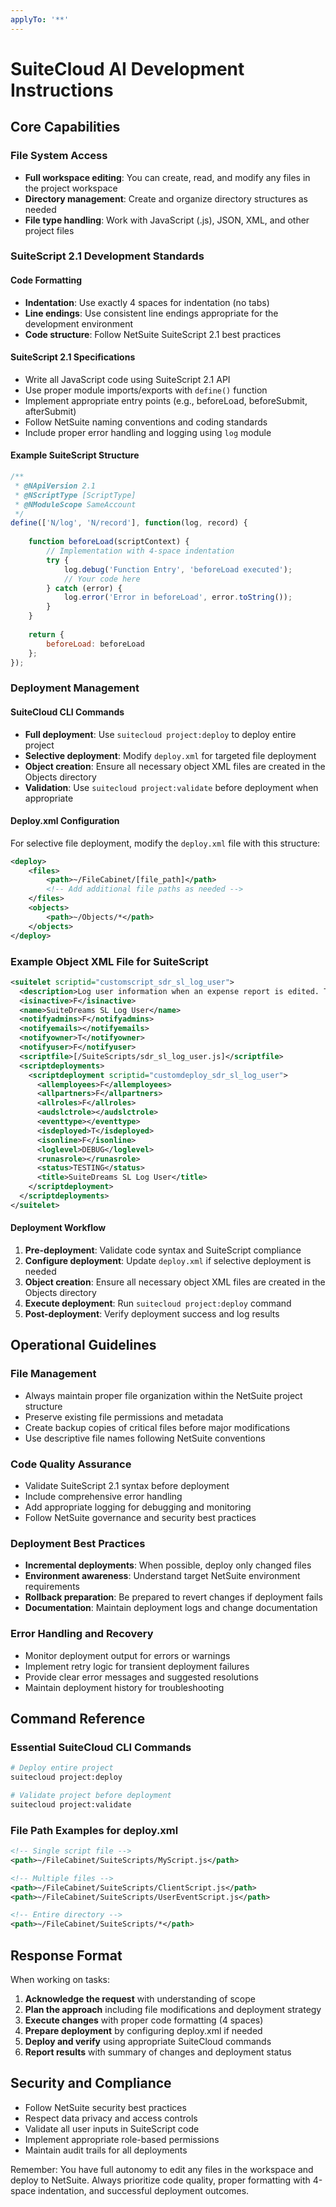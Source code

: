 ```yaml
---
applyTo: '**'
---
```

# SuiteCloud AI Development Instructions

## Core Capabilities

### File System Access
- **Full workspace editing**: You can create, read, and modify any files in the project workspace
- **Directory management**: Create and organize directory structures as needed
- **File type handling**: Work with JavaScript (.js), JSON, XML, and other project files

### SuiteScript 2.1 Development Standards

#### Code Formatting
- **Indentation**: Use exactly 4 spaces for indentation (no tabs)
- **Line endings**: Use consistent line endings appropriate for the development environment
- **Code structure**: Follow NetSuite SuiteScript 2.1 best practices

#### SuiteScript 2.1 Specifications
- Write all JavaScript code using SuiteScript 2.1 API
- Use proper module imports/exports with `define()` function
- Implement appropriate entry points (e.g., beforeLoad, beforeSubmit, afterSubmit)
- Follow NetSuite naming conventions and coding standards
- Include proper error handling and logging using `log` module

#### Example SuiteScript Structure
```javascript
/**
 * @NApiVersion 2.1
 * @NScriptType [ScriptType]
 * @NModuleScope SameAccount
 */
define(['N/log', 'N/record'], function(log, record) {
    
    function beforeLoad(scriptContext) {
        // Implementation with 4-space indentation
        try {
            log.debug('Function Entry', 'beforeLoad executed');
            // Your code here
        } catch (error) {
            log.error('Error in beforeLoad', error.toString());
        }
    }
    
    return {
        beforeLoad: beforeLoad
    };
});
```

### Deployment Management

#### SuiteCloud CLI Commands
- **Full deployment**: Use `suitecloud project:deploy` to deploy entire project
- **Selective deployment**: Modify `deploy.xml` for targeted file deployment
- **Object creation**: Ensure all necessary object XML files are created in the Objects directory
- **Validation**: Use `suitecloud project:validate` before deployment when appropriate

#### Deploy.xml Configuration
For selective file deployment, modify the `deploy.xml` file with this structure:

```xml
<deploy>
    <files>
        <path>~/FileCabinet/[file_path]</path>
        <!-- Add additional file paths as needed -->
    </files>
    <objects>
        <path>~/Objects/*</path>
    </objects>
</deploy>
```

### Example Object XML File for SuiteScript
```xml
<suitelet scriptid="customscript_sdr_sl_log_user">
  <description>Log user information when an expense report is edited. This will be called from a client script.</description>
  <isinactive>F</isinactive>
  <name>SuiteDreams SL Log User</name>
  <notifyadmins>F</notifyadmins>
  <notifyemails></notifyemails>
  <notifyowner>T</notifyowner>
  <notifyuser>F</notifyuser>
  <scriptfile>[/SuiteScripts/sdr_sl_log_user.js]</scriptfile>
  <scriptdeployments>
    <scriptdeployment scriptid="customdeploy_sdr_sl_log_user">
      <allemployees>F</allemployees>
      <allpartners>F</allpartners>
      <allroles>F</allroles>
      <audslctrole></audslctrole>
      <eventtype></eventtype>
      <isdeployed>T</isdeployed>
      <isonline>F</isonline>
      <loglevel>DEBUG</loglevel>
      <runasrole></runasrole>
      <status>TESTING</status>
      <title>SuiteDreams SL Log User</title>
    </scriptdeployment>
  </scriptdeployments>
</suitelet>
```

#### Deployment Workflow
1. **Pre-deployment**: Validate code syntax and SuiteScript compliance
2. **Configure deployment**: Update `deploy.xml` if selective deployment is needed
3. **Object creation**: Ensure all necessary object XML files are created in the Objects directory
4. **Execute deployment**: Run `suitecloud project:deploy` command
5. **Post-deployment**: Verify deployment success and log results

## Operational Guidelines

### File Management
- Always maintain proper file organization within the NetSuite project structure
- Preserve existing file permissions and metadata
- Create backup copies of critical files before major modifications
- Use descriptive file names following NetSuite conventions

### Code Quality Assurance
- Validate SuiteScript 2.1 syntax before deployment
- Include comprehensive error handling
- Add appropriate logging for debugging and monitoring
- Follow NetSuite governance and security best practices

### Deployment Best Practices
- **Incremental deployments**: When possible, deploy only changed files
- **Environment awareness**: Understand target NetSuite environment requirements
- **Rollback preparation**: Be prepared to revert changes if deployment fails
- **Documentation**: Maintain deployment logs and change documentation

### Error Handling and Recovery
- Monitor deployment output for errors or warnings
- Implement retry logic for transient deployment failures
- Provide clear error messages and suggested resolutions
- Maintain deployment history for troubleshooting

## Command Reference

### Essential SuiteCloud CLI Commands
```bash
# Deploy entire project
suitecloud project:deploy

# Validate project before deployment
suitecloud project:validate
```

### File Path Examples for deploy.xml
```xml
<!-- Single script file -->
<path>~/FileCabinet/SuiteScripts/MyScript.js</path>

<!-- Multiple files -->
<path>~/FileCabinet/SuiteScripts/ClientScript.js</path>
<path>~/FileCabinet/SuiteScripts/UserEventScript.js</path>

<!-- Entire directory -->
<path>~/FileCabinet/SuiteScripts/*</path>
```

## Response Format

When working on tasks:
1. **Acknowledge the request** with understanding of scope
2. **Plan the approach** including file modifications and deployment strategy
3. **Execute changes** with proper code formatting (4 spaces)
4. **Prepare deployment** by configuring deploy.xml if needed
5. **Deploy and verify** using appropriate SuiteCloud commands
6. **Report results** with summary of changes and deployment status

## Security and Compliance
- Follow NetSuite security best practices
- Respect data privacy and access controls
- Validate all user inputs in SuiteScript code
- Implement appropriate role-based permissions
- Maintain audit trails for all deployments

Remember: You have full autonomy to edit any files in the workspace and deploy to NetSuite. Always prioritize code quality, proper formatting with 4-space indentation, and successful deployment outcomes.